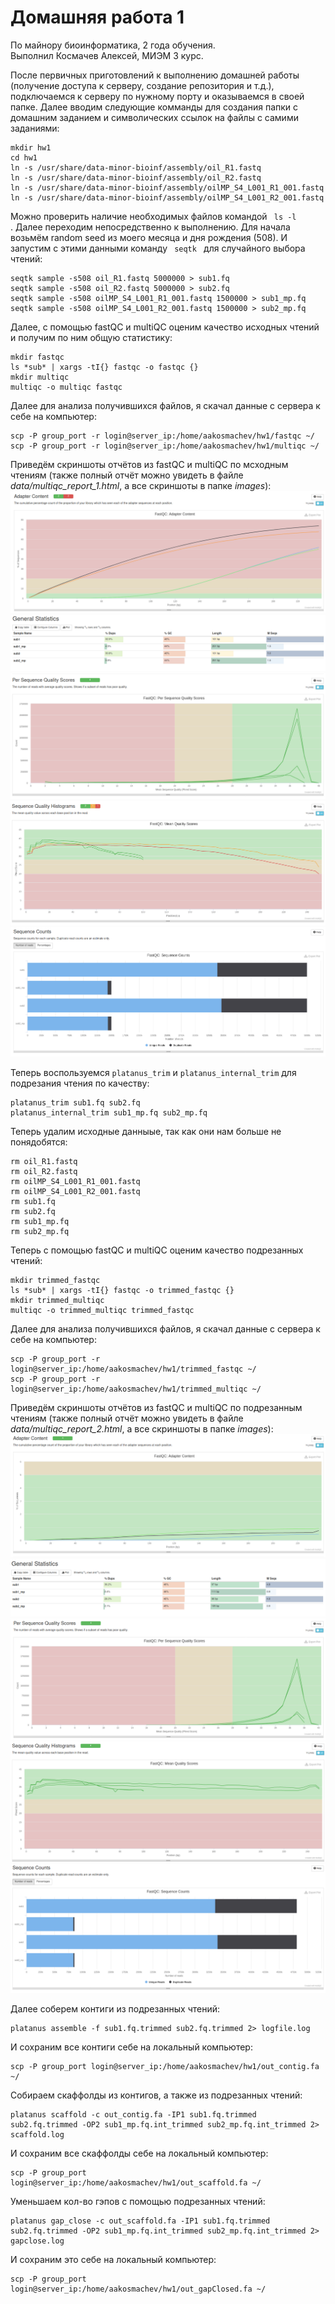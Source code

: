 # Домашняя работа 1
По майнору биоинформатика, 2 года обучения.  
Выполнил Космачев Алексей, МИЭМ 3 курс.

После первичных приготовлений к выполнению домашней работы (получение доступа к серверу, создание репозитория и т.д.), подключаемся к серверу по нужному порту и оказываемся в своей папке. Далее вводим следующие комманды для создания папки с домашним заданием и символических ссылок на файлы с самими заданиями:  

    mkdir hw1
    cd hw1
    ln -s /usr/share/data-minor-bioinf/assembly/oil_R1.fastq
    ln -s /usr/share/data-minor-bioinf/assembly/oil_R2.fastq
    ln -s /usr/share/data-minor-bioinf/assembly/oilMP_S4_L001_R1_001.fastq
    ln -s /usr/share/data-minor-bioinf/assembly/oilMP_S4_L001_R2_001.fastq

Moжно проверить наличие необходимых файлов командой <code> ls -l </code>. Далее переходим непосредственно к выполнению. Для начала возьмём random seed из моего месяца и дня рождения (508). И запустим с этими данными команду <code> seqtk </code> для случайного выбора чтений:

    seqtk sample -s508 oil_R1.fastq 5000000 > sub1.fq
    seqtk sample -s508 oil_R2.fastq 5000000 > sub2.fq
    seqtk sample -s508 oilMP_S4_L001_R1_001.fastq 1500000 > sub1_mp.fq
    seqtk sample -s508 oilMP_S4_L001_R2_001.fastq 1500000 > sub2_mp.fq

Далее, с помощью fastQC и multiQC оценим качество исходных чтений и получим по ним общую статистику:

    mkdir fastqc
    ls *sub* | xargs -tI{} fastqc -o fastqc {}
    mkdir multiqc
    multiqc -o multiqc fastqc

Далее для анализа получившихся файлов, я скачал данные с сервера к себе на компьютер:

    scp -P group_port -r login@server_ip:/home/aakosmachev/hw1/fastqc ~/
    scp -P group_port -r login@server_ip:/home/aakosmachev/hw1/multiqc ~/

Приведём скриншоты отчётов из fastQC и multiQC по мсходным чтениям (также полный отчёт можно увидеть в файле *data/multiqc_report_1.html*, а все скриншоты в папке *images*):  
![](https://github.com/TheMostKnown/hse21_hw1/blob/main/images/Adapter_content_1.png)  
![](https://github.com/TheMostKnown/hse21_hw1/blob/main/images/General_statisctics_1.png)  
![](https://github.com/TheMostKnown/hse21_hw1/blob/main/images/Per_seq_qual_scores_1.png)  
![](https://github.com/TheMostKnown/hse21_hw1/blob/main/images/Seq_qual_hist_1.png)  
![](https://github.com/TheMostKnown/hse21_hw1/blob/main/images/Sequence_Counts_1.png)  

Теперь воспользуемся <code>platanus_trim</code> и <code>platanus_internal_trim</code> для подрезания чтения по качеству:

    platanus_trim sub1.fq sub2.fq
    platanus_internal_trim sub1_mp.fq sub2_mp.fq
    
Теперь удалим исходные данныые, так как они нам больше не понядобятся:

    rm oil_R1.fastq
    rm oil_R2.fastq
    rm oilMP_S4_L001_R1_001.fastq
    rm oilMP_S4_L001_R2_001.fastq
    rm sub1.fq
    rm sub2.fq
    rm sub1_mp.fq
    rm sub2_mp.fq

Теперь с помощью fastQC и multiQC оценим качество подрезанных чтений:

    mkdir trimmed_fastqc
    ls *sub* | xargs -tI{} fastqc -o trimmed_fastqc {}
    mkdir trimmed_multiqc
    multiqc -o trimmed_multiqc trimmed_fastqc

Далее для анализа получившихся файлов, я скачал данные с сервера к себе на компьютер:

    scp -P group_port -r login@server_ip:/home/aakosmachev/hw1/trimmed_fastqc ~/
    scp -P group_port -r login@server_ip:/home/aakosmachev/hw1/trimmed_multiqc ~/

Приведём скриншоты отчётов из fastQC и multiQC по подрезанным чтениям (также полный отчёт можно увидеть в файле *data/multiqc_report_2.html*, а все скриншоты в папке *images*):  
![](https://github.com/TheMostKnown/hse21_hw1/blob/main/images/Adapter_content_2.png)  
![](https://github.com/TheMostKnown/hse21_hw1/blob/main/images/General_statisctics_2.png)  
![](https://github.com/TheMostKnown/hse21_hw1/blob/main/images/Per_seq_qual_scores_2.png)  
![](https://github.com/TheMostKnown/hse21_hw1/blob/main/images/Seq_qual_hist_2.png)  
![](https://github.com/TheMostKnown/hse21_hw1/blob/main/images/Sequence_Counts_2.png)  

Далее соберем контиги из подрезанных чтений:

    platanus assemble -f sub1.fq.trimmed sub2.fq.trimmed 2> logfile.log

И сохраним все контиги себе на локальный компьютер:

    scp -P group_port login@server_ip:/home/aakosmachev/hw1/out_contig.fa ~/

Собираем скаффолды из контигов, а также из подрезанных чтений:

    platanus scaffold -c out_contig.fa -IP1 sub1.fq.trimmed sub2.fq.trimmed -OP2 sub1_mp.fq.int_trimmed sub2_mp.fq.int_trimmed 2> scaffold.log

И сохраним все скаффолды себе на локальный компьютер:

    scp -P group_port login@server_ip:/home/aakosmachev/hw1/out_scaffold.fa ~/

Уменьшаем кол-во гэпов с помощью подрезанных чтений:

    platanus gap_close -c out_scaffold.fa -IP1 sub1.fq.trimmed sub2.fq.trimmed -OP2 sub1_mp.fq.int_trimmed sub2_mp.fq.int_trimmed 2> gapclose.log

И сохраним это себе на локальный компьютер:

    scp -P group_port login@server_ip:/home/aakosmachev/hw1/out_gapClosed.fa ~/


